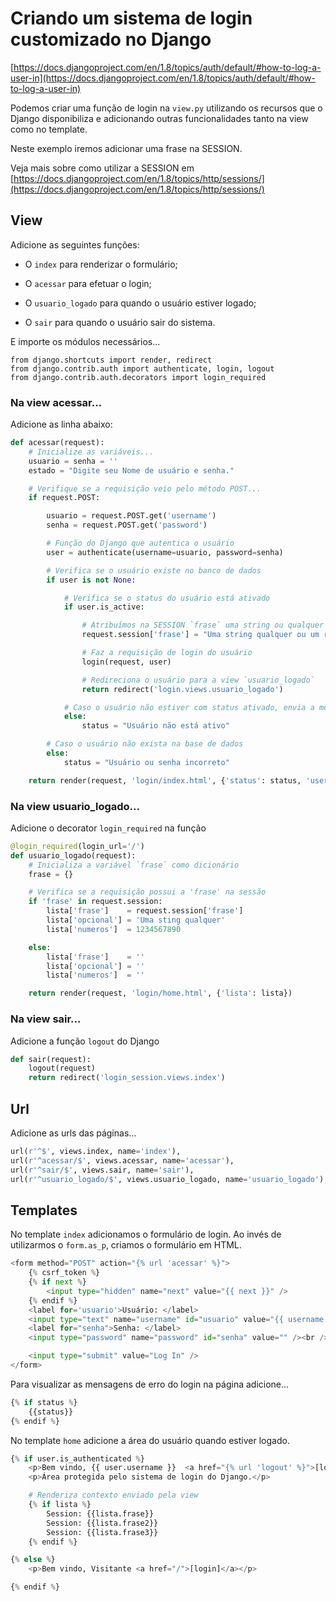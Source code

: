 Criando um sistema de login customizado no Django
===


[https://docs.djangoproject.com/en/1.8/topics/auth/default/#how-to-log-a-user-in](https://docs.djangoproject.com/en/1.8/topics/auth/default/#how-to-log-a-user-in)

Podemos criar uma função de login na `view.py` utilizando os recursos que o Django
disponibiliza e adicionando outras funcionalidades tanto na view como no template.

Neste exemplo iremos adicionar uma frase na SESSION.

Veja mais sobre como utilizar a SESSION em [https://docs.djangoproject.com/en/1.8/topics/http/sessions/](https://docs.djangoproject.com/en/1.8/topics/http/sessions/)



View
---

Adicione as seguintes funções:

- O `index` para renderizar o formulário;

- O `acessar` para efetuar o login;

- O `usuario_logado` para quando o usuário estiver logado;

- O `sair` para quando o usuário sair do sistema.


E importe os módulos necessários...

    from django.shortcuts import render, redirect
    from django.contrib.auth import authenticate, login, logout
    from django.contrib.auth.decorators import login_required


### Na view acessar...

Adicione as linha abaixo:

```python
def acessar(request):
    # Inicialize as variáveis...
    usuario = senha = ''
    estado = "Digite seu Nome de usuário e senha."

    # Verifique se a requisição veio pelo método POST...
    if request.POST:

        usuario = request.POST.get('username')
        senha = request.POST.get('password')

        # Função do Django que autentica o usuário
        user = authenticate(username=usuario, password=senha)

        # Verifica se o usuário existe no banco de dados
        if user is not None:

            # Verifica se o status do usuário está ativado
            if user.is_active:

                # Atribuímos na SESSION `frase` uma string ou qualquer outro valor
                request.session['frase'] = "Uma string qualquer ou um resultado de uma pesquisa"

                # Faz a requisição de login do usuário
                login(request, user)

                # Redireciona o usuário para a view `usuario_logado`
                return redirect('login.views.usuario_logado')

            # Caso o usuário não estiver com status ativado, envia a mensagem de erro
            else:
                status = "Usuário não está ativo"

        # Caso o usuário não exista na base de dados
        else:
            status = "Usuário ou senha incorreto"

    return render(request, 'login/index.html', {'status': status, 'username': usuario})
```



### Na view usuario_logado...

Adicione o decorator `login_required` na função

```python
@login_required(login_url='/')
def usuario_logado(request):
    # Inicializa a variável `frase` como dicionário
    frase = {}

    # Verifica se a requisição possui a 'frase' na sessão
    if 'frase' in request.session:
        lista['frase']    = request.session['frase']
        lista['opcional'] = 'Uma sting qualquer'
        lista['numeros']  = 1234567890

    else:
        lista['frase']    = ''
        lista['opcional'] = ''
        lista['numeros']  = ''

    return render(request, 'login/home.html', {'lista': lista})
```

        

### Na view sair...

Adicione a função `logout` do Django

```python
def sair(request):
    logout(request)
    return redirect('login_session.views.index')
```



Url
---

Adicione as urls das páginas...

```python
url(r'^$', views.index, name='index'),
url(r'^acessar/$', views.acessar, name='acessar'),
url(r'^sair/$', views.sair, name='sair'),
url(r'^usuario_logado/$', views.usuario_logado, name='usuario_logado'),
```


Templates
---

No template `index` adicionamos o formulário de login. Ao invés de utilizarmos o `form.as_p`, 
criamos o formulário em HTML.

```python
<form method="POST" action="{% url 'acessar' %}">
    {% csrf_token %}
    {% if next %}
        <input type="hidden" name="next" value="{{ next }}" />
    {% endif %}
    <label for='usuario'>Usuário: </label>
    <input type="text" name="username" id="usuario" value="{{ username }}" /><br />
    <label for="senha">Senha: </label>
    <input type="password" name="password" id="senha" value="" /><br />

    <input type="submit" value="Log In" />
</form>
```


Para visualizar as mensagens de erro do login na página adicione...

```python
{% if status %}
    {{status}}
{% endif %}
```



No template `home` adicione a área do usuário quando estiver logado.

```python
{% if user.is_authenticated %}
    <p>Bem vindo, {{ user.username }}  <a href="{% url 'logout' %}">[logout]</a></p>
    <p>Área protegida pelo sistema de login do Django.</p>

    # Renderiza contexto enviado pela view 
    {% if lista %}
        Session: {{lista.frase}}
        Session: {{lista.frase2}}
        Session: {{lista.frase3}}
    {% endif %}

{% else %}
    <p>Bem vindo, Visitante <a href="/">[login]</a></p>

{% endif %}
```